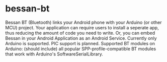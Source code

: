 bessan-bt
=========

Bessan BT (Bluetooth) links your Android phone with your Arduino (or other MCU) project.  Your application can require users to install a seperate app, thus reducing the amount of code you need to write.  Or, you can embed Bessan in your Android Application as an Android Service.  Currently only Arduino is supported.  PIC support is planned.  Supported BT modules on Arduino:  (should include) all popular SPP-profile-compatible BT modules that work with Arduino&#39;s SoftwareSerialLibrary.